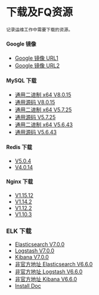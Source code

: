# 下载及FQ资源
```
记录运维工作中需要下载的资源。
```

#### Google 镜像
- [Google 镜像 URL1](https://coderschool.cn/1853.html)
- [Google 镜像 URL2](https://guge8.978789.xyz/)

#### MySQL 下载
- [通用二进制 x64 V8.0.15](https://dev.mysql.com/get/Downloads/MySQL-8.0/mysql-8.0.15-linux-glibc2.12-x86_64.tar.xz)
- [通用源码 V8.0.15](https://dev.mysql.com/get/Downloads/MySQL-8.0/mysql-8.0.15.tar.gz)
- [通用二进制 x64 V5.7.25](https://dev.mysql.com/get/Downloads/MySQL-5.7/mysql-5.7.25-linux-glibc2.12-x86_64.tar.gz)
- [通用源码 V5.7.25](https://dev.mysql.com/get/Downloads/MySQL-5.7/mysql-5.7.25.tar.gz)
- [通用二进制 x64 V5.6.43](https://dev.mysql.com/get/Downloads/MySQL-5.6/mysql-5.6.43-linux-glibc2.12-x86_64.tar.gz)
- [通用源码 V5.6.43](https://dev.mysql.com/get/Downloads/MySQL-5.6/mysql-5.6.43.tar.gz)

#### Redis 下载
- [V5.0.4](http://download.redis.io/releases/redis-5.0.4.tar.gz)
- [V4.0.14](http://download.redis.io/releases/redis-4.0.14.tar.gz)

#### Nginx 下载
- [V1.15.12](http://nginx.org/download/nginx-1.15.12.tar.gz)
- [V1.14.2](http://nginx.org/download/nginx-1.14.2.tar.gz)
- [V1.12.2](http://nginx.org/download/nginx-1.12.2.tar.gz)
- [V1.10.3](http://nginx.org/download/nginx-1.10.3.tar.gz)

### ELK 下载
- [Elasticsearch V7.0.0](https://artifacts.elastic.co/downloads/elasticsearch/elasticsearch-7.0.0-linux-x86_64.tar.gz)
- [Logstash V7.0.0](https://artifacts.elastic.co/downloads/logstash/logstash-7.0.0.tar.gz)
- [Kibana V7.0.0](https://artifacts.elastic.co/downloads/kibana/kibana-7.0.0-linux-x86_64.tar.gz)
- [非官方地址 Elasticsearch V6.6.0](http://file.mrlapulga.com/ELK/Elasticsearch/elasticsearch-6.6.0.tar.gz)
- [非官方地址 Logstash V6.6.0](http://file.mrlapulga.com/ELK/Logstash/logstash-6.6.0.tar.gz)
- [非官方地址 Kibana V6.6.0](http://file.mrlapulga.com/ELK/Kibana/kibana-6.6.0-linux-x86_64.tar.gz)
- [Install Doc ](https://www.mrlapulga.com/?p=621)




